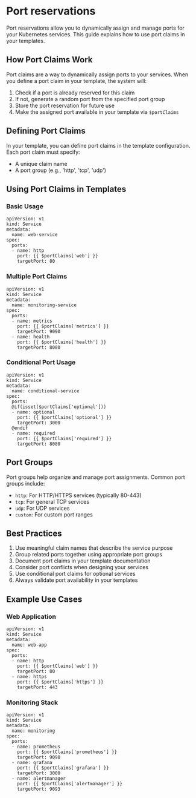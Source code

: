 # Port reservations

Port reservations allow you to dynamically assign and manage ports for your Kubernetes services. This guide explains how to use port claims in your templates.

## How Port Claims Work[​](#how-port-claims-work "Direct link to How Port Claims Work")

Port claims are a way to dynamically assign ports to your services. When you define a port claim in your template, the system will:

1. Check if a port is already reserved for this claim
2. If not, generate a random port from the specified port group
3. Store the port reservation for future use
4. Make the assigned port available in your template via `$portClaims`

## Defining Port Claims[​](#defining-port-claims "Direct link to Defining Port Claims")

In your template, you can define port claims in the template configuration. Each port claim must specify:

* A unique claim name
* A port group (e.g., 'http', 'tcp', 'udp')

## Using Port Claims in Templates[​](#using-port-claims-in-templates "Direct link to Using Port Claims in Templates")

### Basic Usage[​](#basic-usage "Direct link to Basic Usage")

```
apiVersion: v1
kind: Service
metadata:
  name: web-service
spec:
  ports:
  - name: http
    port: {{ $portClaims['web'] }}
    targetPort: 80
```

### Multiple Port Claims[​](#multiple-port-claims "Direct link to Multiple Port Claims")

```
apiVersion: v1
kind: Service
metadata:
  name: monitoring-service
spec:
  ports:
  - name: metrics
    port: {{ $portClaims['metrics'] }}
    targetPort: 9090
  - name: health
    port: {{ $portClaims['health'] }}
    targetPort: 8080
```

### Conditional Port Usage[​](#conditional-port-usage "Direct link to Conditional Port Usage")

```
apiVersion: v1
kind: Service
metadata:
  name: conditional-service
spec:
  ports:
  @if(isset($portClaims['optional']))
  - name: optional
    port: {{ $portClaims['optional'] }}
    targetPort: 3000
  @endif
  - name: required
    port: {{ $portClaims['required'] }}
    targetPort: 8080
```

## Port Groups[​](#port-groups "Direct link to Port Groups")

Port groups help organize and manage port assignments. Common port groups include:

* `http`: For HTTP/HTTPS services (typically 80-443)
* `tcp`: For general TCP services
* `udp`: For UDP services
* `custom`: For custom port ranges

## Best Practices[​](#best-practices "Direct link to Best Practices")

1. Use meaningful claim names that describe the service purpose
2. Group related ports together using appropriate port groups
3. Document port claims in your template documentation
4. Consider port conflicts when designing your services
5. Use conditional port claims for optional services
6. Always validate port availability in your templates

## Example Use Cases[​](#example-use-cases "Direct link to Example Use Cases")

### Web Application[​](#web-application "Direct link to Web Application")

```
apiVersion: v1
kind: Service
metadata:
  name: web-app
spec:
  ports:
  - name: http
    port: {{ $portClaims['web'] }}
    targetPort: 80
  - name: https
    port: {{ $portClaims['https'] }}
    targetPort: 443
```

### Monitoring Stack[​](#monitoring-stack "Direct link to Monitoring Stack")

```
apiVersion: v1
kind: Service
metadata:
  name: monitoring
spec:
  ports:
  - name: prometheus
    port: {{ $portClaims['prometheus'] }}
    targetPort: 9090
  - name: grafana
    port: {{ $portClaims['grafana'] }}
    targetPort: 3000
  - name: alertmanager
    port: {{ $portClaims['alertmanager'] }}
    targetPort: 9093
```
